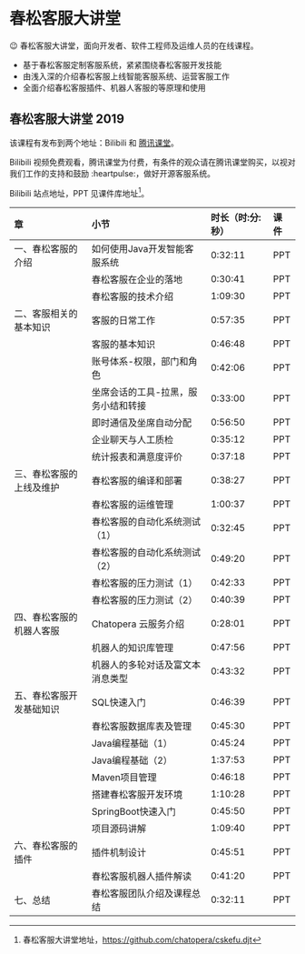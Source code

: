 # 春松客服大讲堂

😉 春松客服大讲堂，面向开发者、软件工程师及运维人员的在线课程。

* 基于春松客服定制客服系统，紧紧围绕春松客服开发技能
* 由浅入深的介绍春松客服上线智能客服系统、运营客服工作
* 全面介绍春松客服插件、机器人客服的等原理和使用

## 春松客服大讲堂 2019

该课程有发布到两个地址：Bilibili 和 [腾讯课堂](https://ke.qq.com/course/464050)。

<!-- markup:skip-line --> Bilibili 视频免费观看，腾讯课堂为付费，有条件的观众请在腾讯课堂购买，以视对我们工作的支持和鼓励 :heartpulse:，做好开源客服系统。

Bilibili 站点地址，PPT 见课件库地址[^kejian2019]。

[^kejian2019]: 春松客服大讲堂地址，https://github.com/chatopera/cskefu.djt

| 章                       | 小节                                | 时长（时:分:秒） | 课件 |
| :----------------------- | :---------------------------------- | :--------------- | :--- |
| 一、春松客服的介绍       | 如何使用Java开发智能客服系统        | 0:32:11          | PPT  |
|                          | 春松客服在企业的落地                | 0:30:41          | PPT  |
|                          | 春松客服的技术介绍                  | 1:09:30          | PPT  |
| 二、客服相关的基本知识   | 客服的日常工作                      | 0:57:35          | PPT  |
|                          | 客服的基本知识                      | 0:46:48          | PPT  |
|                          | 账号体系-权限，部门和角色           | 0:42:06          | PPT  |
|                          | 坐席会话的工具-拉黑，服务小结和转接 | 0:33:00          | PPT  |
|                          | 即时通信及坐席自动分配              | 0:56:50          | PPT  |
|                          | 企业聊天与人工质检                  | 0:35:12          | PPT  |
|                          | 统计报表和满意度评价                | 0:37:18          | PPT  |
| 三、春松客服的上线及维护 | 春松客服的编译和部署                | 0:38:27          | PPT  |
|                          | 春松客服的运维管理                  | 1:00:37          | PPT  |
|                          | 春松客服的自动化系统测试（1）       | 0:32:45          | PPT  |
|                          | 春松客服的自动化系统测试（2）       | 0:49:20          | PPT  |
|                          | 春松客服的压力测试（1）             | 0:42:33          | PPT  |
|                          | 春松客服的压力测试（2）             | 0:40:39          | PPT  |
| 四、春松客服的机器人客服 | Chatopera 云服务介绍                | 0:28:01          | PPT  |
|                          | 机器人的知识库管理                  | 0:47:56          | PPT  |
|                          | 机器人的多轮对话及富文本消息类型    | 0:43:32          | PPT  |
| 五、春松客服开发基础知识 | SQL快速入门                         | 0:46:39          | PPT  |
|                          | 春松客服数据库表及管理              | 0:45:30          | PPT  |
|                          | Java编程基础（1）                   | 0:45:24          | PPT  |
|                          | Java编程基础（2）                   | 1:37:53          | PPT  |
|                          | Maven项目管理                       | 0:46:18          | PPT  |
|                          | 搭建春松客服开发环境                | 1:10:28          | PPT  |
|                          | SpringBoot快速入门                  | 0:45:50          | PPT  |
|                          | 项目源码讲解                        | 1:09:40          | PPT  |
| 六、春松客服的插件       | 插件机制设计                        | 0:45:51          | PPT  |
|                          | 春松客服机器人插件解读              | 0:41:20          | PPT  |
| 七、总结                 | 春松客服团队介绍及课程总结          | 0:32:11          | PPT  |
<!-- markup:table-caption 春松客服大讲堂课程 -->